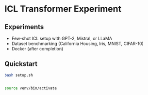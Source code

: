 # ICL Transformer Experiment

## Experiments 
- Few-shot ICL setup with GPT-2, Mistral, or LLaMA
- Dataset benchmarking (California Housing, Iris, MNIST, CIFAR-10)
- Docker (after completion)

## Quickstart

```bash
bash setup.sh


source venv/bin/activate 